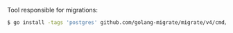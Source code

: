 
Tool responsible for migrations:
```bash
$ go install -tags 'postgres' github.com/golang-migrate/migrate/v4/cmd/migrate@latest
```
